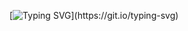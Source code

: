 [![Typing SVG](https://readme-typing-svg.herokuapp.com?font=Fira+Code&pause=1000&width=435&lines=Hi+there%2C+my.+name+is+victor+;Welcome+to+my+Github;I'm+an+aspiring+technoligist+;Hope+you+enjoy.)](https://git.io/typing-svg)
